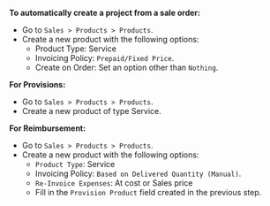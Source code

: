 **To automatically create a project from a sale order:**

- Go to `Sales > Products > Products`.
- Create a new product with the following options:
  - Product Type: Service
  - Invoicing Policy: `Prepaid/Fixed Price`.
  - Create on Order: Set an option other than `Nothing`.


**For Provisions:**

- Go to `Sales > Products > Products`.
- Create a new product of type Service.


**For Reimbursement:**

- Go to `Sales > Products > Products`.
- Create a new product with the following options:
  - `Product Type`: Service
  - Invoicing Policy: `Based on Delivered Quantity (Manual)`.
  - `Re-Invoice Expenses`: At cost or Sales price
  - Fill in the `Provision Product` field created in the previous step.